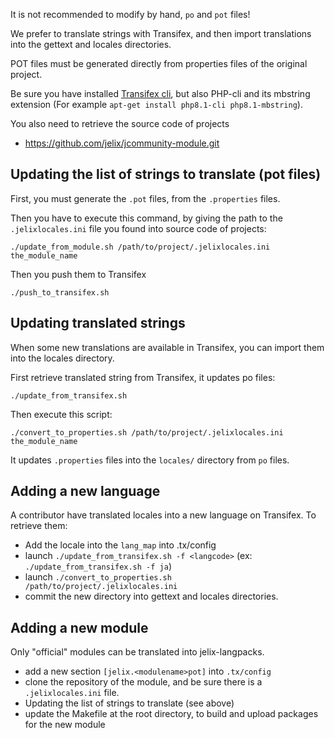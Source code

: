 
It is not recommended to modify by hand, `po` and `pot` files!

We prefer to translate strings with Transifex, and then import translations
into the gettext and locales directories.

POT files must be generated directly from properties files of the original project.

Be sure you have installed [Transifex cli](https://developers.transifex.com/docs/cli), but also PHP-cli and its mbstring extension
(For example `apt-get install php8.1-cli php8.1-mbstring`).

You also need to retrieve the source code of projects

- https://github.com/jelix/jcommunity-module.git


Updating the list of strings to translate (pot files)
-----------------------------------------------------

First, you must generate the `.pot` files, from the `.properties` files.

Then you have to execute this command, by giving the 
path to the `.jelixlocales.ini` file you found into source code of projects:

```
./update_from_module.sh /path/to/project/.jelixlocales.ini the_module_name
```

Then you push them to Transifex

```
./push_to_transifex.sh
```


Updating translated strings
---------------------------

When some new translations are available in Transifex, you can import them
into the locales directory.

First retrieve translated string from Transifex, it updates po files:

```
./update_from_transifex.sh
```

Then execute this script:

```
./convert_to_properties.sh /path/to/project/.jelixlocales.ini the_module_name
```

It updates `.properties` files  into the `locales/` directory from `po` files.


Adding a new language
---------------------

A contributor have translated locales into a new language on Transifex.
To retrieve them:

- Add the locale into the `lang_map` into .tx/config
- launch `./update_from_transifex.sh -f <langcode>` (ex: `./update_from_transifex.sh -f ja`)
- launch `./convert_to_properties.sh /path/to/project/.jelixlocales.ini`
- commit the new directory into gettext and locales directories.

Adding a new module
-------------------

Only "official" modules can be translated into jelix-langpacks.


- add a new section `[jelix.<modulename>pot]` into `.tx/config`
- clone the repository of the module, and be sure there is a `.jelixlocales.ini` file.
- Updating the list of strings to translate (see above)
- update the Makefile at the root directory, to build and upload packages for the new module
